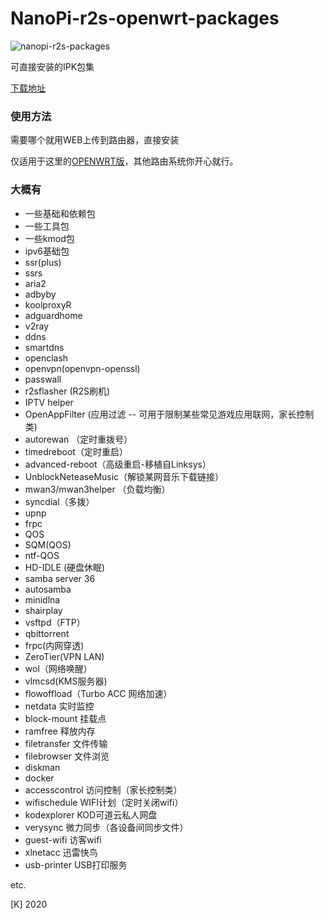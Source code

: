 # NanoPi-r2s-openwrt-packages

![nanopi-r2s-packages](https://github.com/kongfl888/r2s-openwrt-packages/workflows/nanopi-r2s-packages/badge.svg)

可直接安装的IPK包集

[下载地址](https://github.com/kongfl888/r2s-openwrt-packages/releases)

### 使用方法

需要哪个就用WEB上传到路由器，直接安装

仅适用于这里的[OPENWRT版](https://github.com/kongfl888/nanopi-openwrt/blob/master/README.md)，其他路由系统你开心就行。

### 大概有

- 一些基础和依赖包
- 一些工具包
- 一些kmod包
- ipv6基础包
- ssr(plus)
- ssrs
- aria2
- adbyby
- koolproxyR
- adguardhome
- v2ray
- ddns
- smartdns
- openclash
- openvpn(openvpn-openssl)
- passwall
- r2sflasher (R2S刷机)
- IPTV helper
- OpenAppFilter (应用过滤 -- 可用于限制某些常见游戏应用联网，家长控制类)
- autorewan （定时重拨号）
- timedreboot（定时重启）
- advanced-reboot（高级重启-移植自Linksys）
- UnblockNeteaseMusic（解锁某网音乐下载链接）
- mwan3/mwan3helper （负载均衡）
- syncdial（多拨）
- upnp
- frpc
- QOS
- SQM(QOS)
- ntf-QOS
- HD-IDLE (硬盘休眠)
- samba server 36
- autosamba
- minidlna
- shairplay
- vsftpd（FTP）
- qbittorrent
- frpc(内网穿透)
- ZeroTier(VPN LAN)
- wol（网络唤醒）
- vlmcsd(KMS服务器)
- flowoffload（Turbo ACC 网络加速）
- netdata 实时监控
- block-mount 挂载点
- ramfree 释放内存
- filetransfer 文件传输
- filebrowser 文件浏览
- diskman
- docker
- accesscontrol 访问控制（家长控制类）
- wifischedule WIFI计划（定时关闭wifi）
- kodexplorer KOD可道云私人网盘
- verysync 微力同步（各设备间同步文件）
- guest-wifi 访客wifi
- xlnetacc 迅雷快鸟
- usb-printer USB打印服务

etc.

[K] 2020
